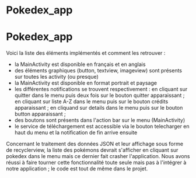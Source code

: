 # Pokedex_app
# Pokedex_app

Voici la liste des éléments implémentés et comment les retrouver :
- la MainActivity est disponible en français et en anglais
- des éléments graphiques (button, textview, imageview) sont présents sur toutes les activity (ou presque)
- la MainActivity est disponible en format portrait et paysage
- les différentes notifications se trouvent respectivement :
  en cliquant sur quitter dans le menu puis deux fois sur le bouton quitter apparaissant ;
  en cliquant sur liste A-Z dans le menu puis sur le bouton crédits apparaissant ;
  en cliquand sur details dans le menu puis sur le bouton button apparaissant ;
- des boutons sont présents dans l'action bar sur le menu (MainActivity)
- le service de téléchargement est accessible via le bouton telecharger en haut du menu et la notification de fin arrive ensuite

Concernant le traitement des données JSON et leur affichage sous forme de recyclerview, la liste des pokémons devrait s'afficher en cliquant sur pokedex dans le menu mais ce dernier fait crasher l'application. Nous avons réussi à faire tourner cette fonctionnalité toute seule mais pas à l'intégrer à notre application ; le code est tout de même dans le projet.
